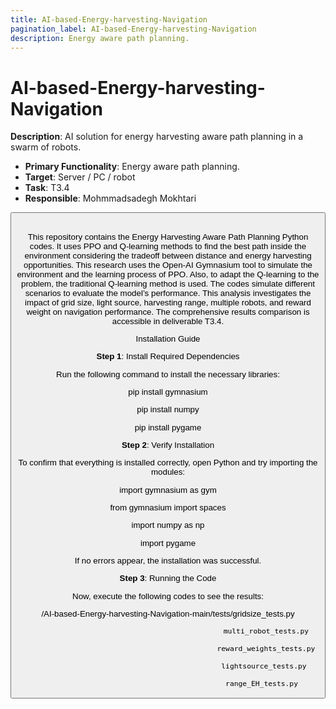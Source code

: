 ```yaml
---
title: AI-based-Energy-harvesting-Navigation
pagination_label: AI-based-Energy-harvesting-Navigation
description: Energy aware path planning.
---
```


# AI-based-Energy-harvesting-Navigation

**Description**: AI solution for energy harvesting aware path planning in a swarm of robots.

* **Primary Functionality**: Energy aware path planning.
* **Target**: Server / PC / robot
* **Task**: T3.4
* **Responsible**: Mohmmadsadegh Mokhtari

<Button label="🔗 openswarm-eu/AI-based-Energy-harvesting-Navigation repository" link="https://github.com/openswarm-eu/AI-based-Energy-harvesting-Navigation" block /><br />


This repository contains the Energy Harvesting Aware Path Planning Python codes. It uses PPO and Q-learning methods to find the best path inside the environment considering the tradeoff between distance and energy harvesting opportunities. 
This research uses the Open-AI Gymnasium tool to simulate the environment and the learning process of PPO. Also, to adapt the Q-learning to the problem, the traditional Q-learning method is used. 
The codes simulate different scenarios to evaluate the model’s performance. This analysis investigates the impact of grid size, light source, harvesting range, multiple robots, and reward weight on navigation performance. The comprehensive results comparison is accessible in deliverable T3.4.



Installation Guide

**Step 1**: Install Required Dependencies

Run the following command to install the necessary libraries:

pip install gymnasium 

pip install numpy

pip install pygame


**Step 2**: Verify Installation

To confirm that everything is installed correctly, open Python and try importing the modules:

import gymnasium as gym

from gymnasium import spaces

import numpy as np

import pygame

If no errors appear, the installation was successful.

**Step 3**: Running the Code

Now, execute the following codes to see the results:


/AI-based-Energy-harvesting-Navigation-main/tests/gridsize_tests.py  

                                                  multi_robot_tests.py
                                                  
                                                  reward_weights_tests.py
                                                  
                                                  lightsource_tests.py 
                                                  
                                                  range_EH_tests.py  
